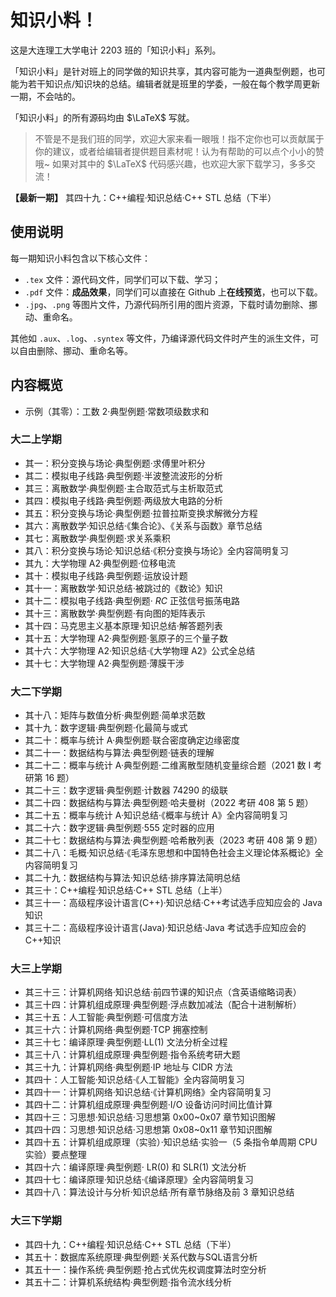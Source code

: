 # 知识小料！

这是大连理工大学电计 2203 班的「知识小料」系列。

「知识小料」是针对班上的同学做的知识共享，其内容可能为一道典型例题，也可能为若干知识点/知识块的总结。编辑者就是班里的学委，一般在每个教学周更新一期，不会咕的。

「知识小料」的所有源码均由 $\LaTeX$ 写就。

> 不管是不是我们班的同学，欢迎大家来看一眼哦！指不定你也可以贡献属于你的建议，或者给编辑者提供题目素材呢！认为有帮助的可以点个小小的赞哦~ 如果对其中的 $\LaTeX$ 代码感兴趣，也欢迎大家下载学习，多多交流！

**【最新一期】** 其四十九：C++编程·知识总结·C++ STL 总结（下半）

## 使用说明

每一期知识小料包含以下核心文件：

- `.tex` 文件：源代码文件，同学们可以下载、学习；
- `.pdf` 文件：**成品效果**，同学们可以直接在 Github 上**在线预览**，也可以下载。
- `.jpg`、`.png` 等图片文件，乃源代码所引用的图片资源，下载时请勿删除、挪动、重命名。

其他如 `.aux`、`.log`、`.syntex` 等文件，乃编译源代码文件时产生的派生文件，可以自由删除、挪动、重命名等。

## 内容概览

- 示例（其零）：工数 2·典型例题·常数项级数求和

### 大二上学期

- 其一：积分变换与场论·典型例题·求傅里叶积分
- 其二：模拟电子线路·典型例题·半波整流波形的分析
- 其三：离散数学·典型例题·主合取范式与主析取范式
- 其四：模拟电子线路·典型例题·两级放大电路的分析
- 其五：积分变换与场论·典型例题·拉普拉斯变换求解微分方程
- 其六：离散数学·知识总结·《集合论》、《关系与函数》章节总结
- 其七：离散数学·典型例题·求关系乘积
- 其八：积分变换与场论·知识总结·《积分变换与场论》全内容简明复习
- 其九：大学物理 A2·典型例题·位移电流
- 其十：模拟电子线路·典型例题·运放设计题
- 其十一：离散数学·知识总结·被跳过的《数论》知识
- 其十二：模拟电子线路·典型例题· $RC$ 正弦信号振荡电路
- 其十三：离散数学·典型例题·有向图的矩阵表示
- 其十四：马克思主义基本原理·知识总结·解答题列表
- 其十五：大学物理 A2·典型例题·氢原子的三个量子数
- 其十六：大学物理 A2·知识总结·《大学物理 A2》公式全总结
- 其十七：大学物理 A2·典型例题·薄膜干涉

### 大二下学期

- 其十八：矩阵与数值分析·典型例题·简单求范数
- 其十九：数字逻辑·典型例题·化最简与或式
- 其二十：概率与统计 A·典型例题·联合密度确定边缘密度
- 其二十一：数据结构与算法·典型例题·链表的理解
- 其二十二：概率与统计 A·典型例题·二维离散型随机变量综合题（2021 数 Ⅰ 考研第 16 题）
- 其二十三：数字逻辑·典型例题·计数器 74290 的级联
- 其二十四：数据结构与算法·典型例题·哈夫曼树（2022 考研 408 第 5 题）
- 其二十五：概率与统计 A·知识总结·《概率与统计 A》全内容简明复习
- 其二十六：数字逻辑·典型例题·555 定时器的应用
- 其二十七：数据结构与算法·典型例题·哈希散列表（2023 考研 408 第 9 题）
- 其二十八：毛概·知识总结·《毛泽东思想和中国特色社会主义理论体系概论》全内容简明复习
- 其二十九：数据结构与算法·知识总结·排序算法简明总结
- 其三十：C++编程·知识总结·C++ STL 总结（上半）
- 其三十一：高级程序设计语言(C++)·知识总结·C++考试选手应知应会的 Java 知识
- 其三十二：高级程序设计语言(Java)·知识总结·Java 考试选手应知应会的 C++知识

### 大三上学期

- 其三十三：计算机网络·知识总结·前四节课的知识点（含英语缩略词表）
- 其三十四：计算机组成原理·典型例题·浮点数加减法（配合十进制解析）
- 其三十五：人工智能·典型例题·可信度方法
- 其三十六：计算机网络·典型例题·TCP 拥塞控制
- 其三十七：编译原理·典型例题·LL(1) 文法分析全过程
- 其三十八：计算机组成原理·典型例题·指令系统考研大题
- 其三十九：计算机网络·典型例题·IP 地址与 CIDR 方法
- 其四十：人工智能·知识总结·《人工智能》全内容简明复习
- 其四十一：计算机网络·知识总结·《计算机网络》全内容简明复习
- 其四十二：计算机组成原理·典型例题·I/O 设备访问时间比值计算
- 其四十三：习思想·知识总结·习思想第 0x00~0x07 章节知识图解
- 其四十四：习思想·知识总结·习思想第 0x08~0x11 章节知识图解
- 其四十五：计算机组成原理（实验）·知识总结·实验一（5 条指令单周期 CPU 实验）要点整理
- 其四十六：编译原理·典型例题· LR(0) 和 SLR(1) 文法分析
- 其四十七：编译原理·知识总结·《编译原理》全内容简明复习
- 其四十八：算法设计与分析·知识总结·所有章节脉络及前 3 章知识总结

### 大三下学期

- 其四十九：C++编程·知识总结·C++ STL 总结（下半）
- 其五十：数据库系统原理·典型例题·关系代数与SQL语言分析
- 其五十一：操作系统·典型例题·抢占式优先权调度算法时空分析
- 其五十二：计算机系统结构·典型例题·指令流水线分析

